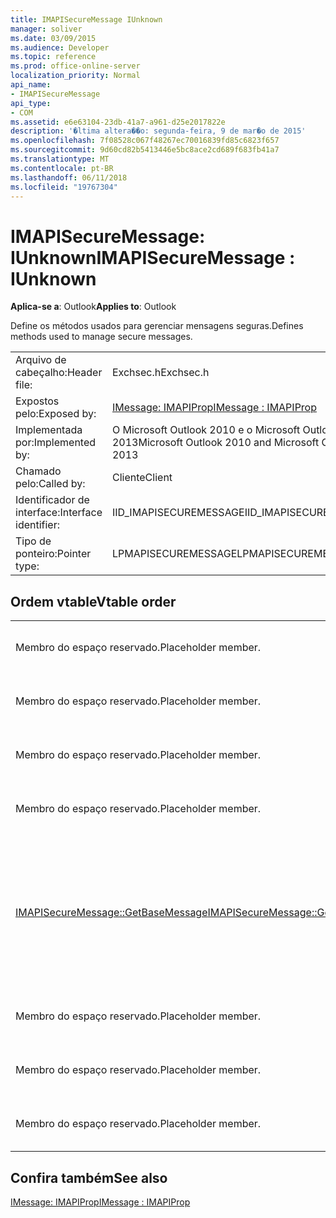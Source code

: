 ```yaml
---
title: IMAPISecureMessage IUnknown
manager: soliver
ms.date: 03/09/2015
ms.audience: Developer
ms.topic: reference
ms.prod: office-online-server
localization_priority: Normal
api_name:
- IMAPISecureMessage
api_type:
- COM
ms.assetid: e6e63104-23db-41a7-a961-d25e2017822e
description: '�ltima altera��o: segunda-feira, 9 de mar�o de 2015'
ms.openlocfilehash: 7f08528c067f48267ec70016839fd85c6823f657
ms.sourcegitcommit: 9d60cd82b5413446e5bc8ace2cd689f683fb41a7
ms.translationtype: MT
ms.contentlocale: pt-BR
ms.lasthandoff: 06/11/2018
ms.locfileid: "19767304"
---
```

# <a name="imapisecuremessage--iunknown"></a><span data-ttu-id="93e67-103">IMAPISecureMessage: IUnknown</span><span class="sxs-lookup"><span data-stu-id="93e67-103">IMAPISecureMessage : IUnknown</span></span>

  
  
<span data-ttu-id="93e67-104">**Aplica-se a**: Outlook</span><span class="sxs-lookup"><span data-stu-id="93e67-104">**Applies to**: Outlook</span></span> 
  
<span data-ttu-id="93e67-105">Define os métodos usados para gerenciar mensagens seguras.</span><span class="sxs-lookup"><span data-stu-id="93e67-105">Defines methods used to manage secure messages.</span></span>
  
|||
|:-----|:-----|
|<span data-ttu-id="93e67-106">Arquivo de cabeçalho:</span><span class="sxs-lookup"><span data-stu-id="93e67-106">Header file:</span></span>  <br/> |<span data-ttu-id="93e67-107">Exchsec.h</span><span class="sxs-lookup"><span data-stu-id="93e67-107">Exchsec.h</span></span>  <br/> |
|<span data-ttu-id="93e67-108">Expostos pelo:</span><span class="sxs-lookup"><span data-stu-id="93e67-108">Exposed by:</span></span>  <br/> |[<span data-ttu-id="93e67-109">IMessage: IMAPIProp</span><span class="sxs-lookup"><span data-stu-id="93e67-109">IMessage : IMAPIProp</span></span>](imessageimapiprop.md) <br/> |
|<span data-ttu-id="93e67-110">Implementada por:</span><span class="sxs-lookup"><span data-stu-id="93e67-110">Implemented by:</span></span>  <br/> |<span data-ttu-id="93e67-111">O Microsoft Outlook 2010 e o Microsoft Outlook 2013</span><span class="sxs-lookup"><span data-stu-id="93e67-111">Microsoft Outlook 2010 and Microsoft Outlook 2013</span></span>  <br/> |
|<span data-ttu-id="93e67-112">Chamado pelo:</span><span class="sxs-lookup"><span data-stu-id="93e67-112">Called by:</span></span>  <br/> |<span data-ttu-id="93e67-113">Cliente</span><span class="sxs-lookup"><span data-stu-id="93e67-113">Client</span></span>  <br/> |
|<span data-ttu-id="93e67-114">Identificador de interface:</span><span class="sxs-lookup"><span data-stu-id="93e67-114">Interface identifier:</span></span>  <br/> |<span data-ttu-id="93e67-115">IID_IMAPISECUREMESSAGE</span><span class="sxs-lookup"><span data-stu-id="93e67-115">IID_IMAPISECUREMESSAGE</span></span>  <br/> |
|<span data-ttu-id="93e67-116">Tipo de ponteiro:</span><span class="sxs-lookup"><span data-stu-id="93e67-116">Pointer type:</span></span>  <br/> |<span data-ttu-id="93e67-117">LPMAPISECUREMESSAGE</span><span class="sxs-lookup"><span data-stu-id="93e67-117">LPMAPISECUREMESSAGE</span></span>  <br/> |
   
## <a name="vtable-order"></a><span data-ttu-id="93e67-118">Ordem vtable</span><span class="sxs-lookup"><span data-stu-id="93e67-118">Vtable order</span></span>

|||
|:-----|:-----|
|<span data-ttu-id="93e67-119">Membro do espaço reservado.</span><span class="sxs-lookup"><span data-stu-id="93e67-119">Placeholder member.</span></span>  <br/> |<span data-ttu-id="93e67-120">Não tem suporte ou documentadas.</span><span class="sxs-lookup"><span data-stu-id="93e67-120">Not supported or documented.</span></span>  <br/> |
|<span data-ttu-id="93e67-121">Membro do espaço reservado.</span><span class="sxs-lookup"><span data-stu-id="93e67-121">Placeholder member.</span></span>  <br/> |<span data-ttu-id="93e67-122">Não tem suporte ou documentadas.</span><span class="sxs-lookup"><span data-stu-id="93e67-122">Not supported or documented.</span></span>  <br/> |
|<span data-ttu-id="93e67-123">Membro do espaço reservado.</span><span class="sxs-lookup"><span data-stu-id="93e67-123">Placeholder member.</span></span>  <br/> |<span data-ttu-id="93e67-124">Não tem suporte ou documentadas.</span><span class="sxs-lookup"><span data-stu-id="93e67-124">Not supported or documented.</span></span>  <br/> |
|<span data-ttu-id="93e67-125">Membro do espaço reservado.</span><span class="sxs-lookup"><span data-stu-id="93e67-125">Placeholder member.</span></span>  <br/> |<span data-ttu-id="93e67-126">Não tem suporte ou documentadas.</span><span class="sxs-lookup"><span data-stu-id="93e67-126">Not supported or documented.</span></span>  <br/> |
|[<span data-ttu-id="93e67-127">IMAPISecureMessage::GetBaseMessage</span><span class="sxs-lookup"><span data-stu-id="93e67-127">IMAPISecureMessage::GetBaseMessage</span></span>](imapisecuremessage-getbasemessage.md) <br/> |<span data-ttu-id="93e67-128">Recupera subjacente [IMessage: IMAPIProp](imessageimapiprop.md) que esta [IMAPISecureMessage: IUnknown](imapisecuremessageiunknown.md) é encapsular.</span><span class="sxs-lookup"><span data-stu-id="93e67-128">Retrieves the underlying [IMessage : IMAPIProp](imessageimapiprop.md) that this [IMAPISecureMessage : IUnknown](imapisecuremessageiunknown.md) is encapsulating.</span></span>  <br/> |
|<span data-ttu-id="93e67-129">Membro do espaço reservado.</span><span class="sxs-lookup"><span data-stu-id="93e67-129">Placeholder member.</span></span>  <br/> |<span data-ttu-id="93e67-130">Não tem suporte ou documentadas.</span><span class="sxs-lookup"><span data-stu-id="93e67-130">Not supported or documented.</span></span>  <br/> |
|<span data-ttu-id="93e67-131">Membro do espaço reservado.</span><span class="sxs-lookup"><span data-stu-id="93e67-131">Placeholder member.</span></span>  <br/> |<span data-ttu-id="93e67-132">Não tem suporte ou documentadas.</span><span class="sxs-lookup"><span data-stu-id="93e67-132">Not supported or documented.</span></span>  <br/> |
|<span data-ttu-id="93e67-133">Membro do espaço reservado.</span><span class="sxs-lookup"><span data-stu-id="93e67-133">Placeholder member.</span></span>  <br/> |<span data-ttu-id="93e67-134">Não tem suporte ou documentadas.</span><span class="sxs-lookup"><span data-stu-id="93e67-134">Not supported or documented.</span></span>  <br/> |
   
## <a name="see-also"></a><span data-ttu-id="93e67-135">Confira também</span><span class="sxs-lookup"><span data-stu-id="93e67-135">See also</span></span>



[<span data-ttu-id="93e67-136">IMessage: IMAPIProp</span><span class="sxs-lookup"><span data-stu-id="93e67-136">IMessage : IMAPIProp</span></span>](imessageimapiprop.md)

